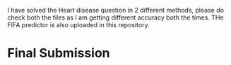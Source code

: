 I have solved the Heart disease question in 2 different methods, please do check both the files as I am getting different accuracy both the times. THe FIFA predictor is also uploaded in this repository.
# Final Submission
